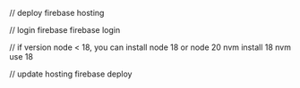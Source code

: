 // deploy firebase hosting

// login firebase
firebase login

// if version node < 18, you can install node 18 or node 20
nvm install 18
nvm use 18

// update hosting
firebase deploy
